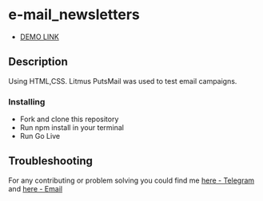 # e-mail_newsletters

- [DEMO LINK](https://e-mail-newsletters-fq63x6ua3-11olya112.vercel.app)

## Description

Using HTML,CSS. Litmus PutsMail was used to test email campaigns.

### Installing
* Fork and clone this repository
* Run npm install in your terminal
* Run Go Live

## Troubleshooting

For any contributing or problem solving you could find me [here - Telegram](https://t.me/Olya_36) and [here - Email](mailto:olyabushovska767@gmail.com)
